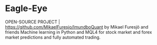 # Eagle-Eye
OPEN-SOURCE PROJECT | https://github.com/MikaelFuresjo/ImundboQuant  by Mikael Furesjö and friends   Machine learning in Python and MQL4 for stock market and   forex market predictions and fully automated trading. 
